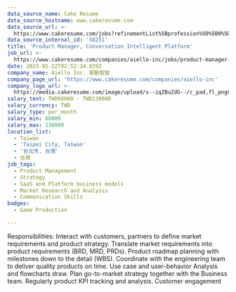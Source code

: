```yaml
---
data_source_name: Cake Resume
data_source_hostname: www.cakeresume.com
data_source_url: >-
  https://www.cakeresume.com/jobs?refinementList%5Bprofession%5D%5B0%5D=game-production&range%5Bsalary_range%5D%5Bmin%5D=100000
data_source_internal_id: '58251'
title: 'Product Manager, Conversation Intelligent Platform'
job_url: >-
  https://www.cakeresume.com/companies/aiello-inc/jobs/product-manager-conversation-intelligent-platform
date: 2023-05-22T02:52:34.039Z
company_name: Aiello Inc. 犀動智能
company_page_url: 'https://www.cakeresume.com/companies/aiello-inc'
company_logo_url: >-
  https://media.cakeresume.com/image/upload/s--iqZBuZdG--/c_pad,fl_png8,h_200,w_200/v1582256850/tzb4oesrqdynz1sxgbir.png
salary_text: TWD60000 - TWD130000
salary_currency: TWD
salary_type: per_month
salary_min: 60000
salary_max: 130000
location_list:
  - Taiwan
  - 'Taipei City, Taiwan'
  - '台北市, 台灣'
  - 台灣
job_tags:
  - Product Management
  - Strategy
  - SaaS and Platform business models
  - Market Research and Analysis
  - Communication Skills
badges:
  - Game Production

---
```


Responsibilities: Interact with customers, partners to define market requirements and product strategy. Translate market requirements into product requirements (BRD, MRD, PRDs). Product roadmap planning with milestones down to the detail (WBS). Coordinate with the engineering team to deliver quality products on time. Use case and user-behavior Analysis and flowcharts draw. Plan go-to-market strategy together with the Business team. Regularly product KPI tracking and analysis. Customer engagement